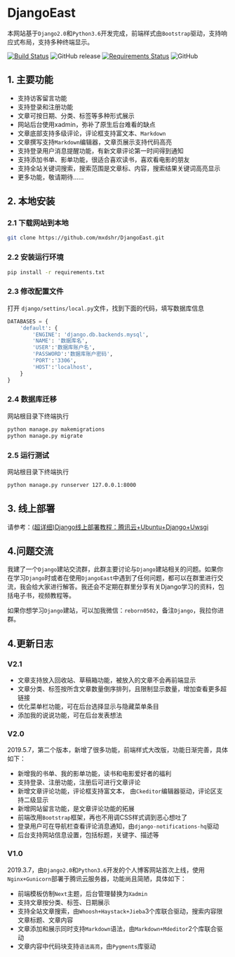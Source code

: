 # DjangoEast

本网站基于`Django2.0`和`Python3.6`开发完成，前端样式由`Bootstrap`驱动，支持响应式布局，支持多种终端显示。

[![Build Status](https://travis-ci.org/mxdshr/DjangoEast.svg?branch=master)](https://travis-ci.org/mxdshr/DjangoEast) ![GitHub release](https://img.shields.io/github/release/mxdshr/DjangoEast.svg)  [![Requirements Status](https://requires.io/github/mxdshr/DjangoEast/requirements.svg?branch=master)](https://requires.io/github/mxdshr/DjangoEast/requirements/?branch=master) ![GitHub](https://img.shields.io/github/license/mxdshr/DjangoEast.svg)

## 1. 主要功能
- 支持访客留言功能
- 支持登录和注册功能
- 文章可按日期、分类、标签等多种形式展示
- 网站后台使用xadmin，弥补了原生后台难看的缺点
- 文章底部支持多级评论，评论框支持富文本、`Markdown`
- 文章撰写支持`Markdown`编辑器，文章页展示支持代码高亮
- 支持登录用户消息提醒功能，有新文章评论第一时间得到通知
- 支持添加书单、影单功能，很适合喜欢读书，喜欢看电影的朋友
- 支持全站关键词搜索，搜索范围是文章标、内容，搜索结果关键词高亮显示
- 更多功能，敬请期待......

## 2. 本地安装
### 2.1 下载网站到本地
```bash
git clone https://github.com/mxdshr/DjangoEast.git
```
### 2.2 安装运行环境
```bash
pip install -r requirements.txt
```
### 2.3 修改配置文件
打开 `django/settins/local.py`文件，找到下面的代码，填写数据库信息
```python
DATABASES = {
    'default': {
        'ENGINE': 'django.db.backends.mysql',
        'NAME': '数据库名',
        'USER':'数据库账户名',
        'PASSWORD':'数据库账户密码',
        'PORT':'3306',
        'HOST':'localhost',
    }
}
```
### 2.4 数据库迁移
网站根目录下终端执行
```bash
python manage.py makemigrations
python manage.py migrate
```
### 2.5 运行测试
网站根目录下终端执行
```bash
python manage.py runserver 127.0.0.1:8000
```
## 3. 线上部署
请参考：[(超详细)Django线上部署教程：腾讯云+Ubuntu+Django+Uwsgi](https://www.eastnotes.com/post/29)

## 4.问题交流
我建了一个`Django`建站交流群，此群主要讨论与`Django`建站相关的问题。如果你在学习`Django`时或者在使用`DjangoEast`中遇到了任何问题，都可以在群里进行交流，我会给大家进行解答。我还会不定期在群里分享有关Django学习的资料，包括电子书，视频教程等。

如果你想学习`Django`建站，可以加我微信：`reborn0502`，备注`Django`，我拉你进群。
## 4.更新日志

### V2.1

- 文章支持放入回收站、草稿箱功能，被放入的文章不会再前端显示
- 文章分类、标签按所含文章数量倒序排列，且限制显示数量，增加查看更多超链接
- 优化菜单栏功能，可在后台选择显示与隐藏菜单条目
- 添加我的说说功能，可在后台发表想法

### V2.0
2019.5.7，第二个版本，新增了很多功能，前端样式大改版，功能日渐完善，具体如下：
- 新增我的书单、我的影单功能，读书和电影爱好者的福利
- 支持登录、注册功能，注册后可进行文章评论
- 新增文章评论功能，评论框支持富文本， 由`Ckeditor`编辑器驱动，评论区支持二级显示
- 新增网站留言功能，是文章评论功能的拓展
- 前端改用`Bootstrap`框架，再也不用调CSS样式调到恶心想吐了
- 登录用户可在导航栏查看评论消息通知，由`django-notifications-hq`驱动
- 后台支持网站信息设置，包括标题，关键字、描述等


### V1.0
2019.3.7，由`Django2.0`和`Python3.6`开发的个人博客网站首次上线，使用`Nginx+Gunicorn`部署于腾讯云服务器，功能尚且简陋，具体如下：
- 前端模板仿制`Next`主题，后台管理替换为`Xadmin`
- 支持文章按分类、标签、日期展示
- 支持全站文章搜索，由`Whoosh+Haystack+Jieba`3个库联合驱动，搜索内容限文章标题、文章内容
- 文章添加和展示同时支持`Markdown`语法，由`Markdown+Mdeditor`2个库联合驱动
- 文章内容中代码块支持`语法高亮`，由`Pygments`库驱动